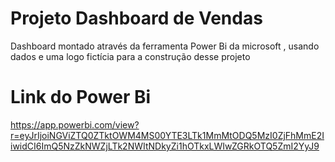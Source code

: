 # Projeto Dashboard de Vendas
Dashboard montado através da ferramenta Power Bi da microsoft , usando dados e uma logo fictícia para a construção desse projeto
# Link do Power Bi
https://app.powerbi.com/view?r=eyJrIjoiNGViZTQ0ZTktOWM4MS00YTE3LTk1MmMtODQ5MzI0ZjFhMmE2IiwidCI6ImQ5NzZkNWZjLTk2NWItNDkyZi1hOTkxLWIwZGRkOTQ5ZmI2YyJ9